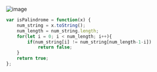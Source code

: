 ![image](https://user-images.githubusercontent.com/67142421/164774001-7fb5df82-d114-4689-aee8-f2508018c49d.png)

~~~javascript
var isPalindrome = function(x) {
    num_string = x.toString();
    num_length = num_string.length;
    for(let i = 0; i < num_length; i++){
        if(num_string[i] != num_string[num_length-1-i])
            return false;
    }
    return true;
};
~~~

